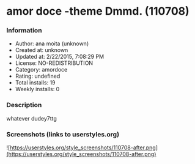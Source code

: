 # amor doce -theme Dmmd. (110708)

### Information
- Author: ana moita (unknown)
- Created at: unknown
- Updated at: 2/22/2015, 7:08:29 PM
- License: NO-REDISTRIBUTION
- Category: amordoce
- Rating: undefined
- Total installs: 19
- Weekly installs: 0


### Description
whatever dudey7ttg


### Screenshots (links to userstyles.org)
![https://userstyles.org/style_screenshots/110708-after.png](https://userstyles.org/style_screenshots/110708-after.png)



